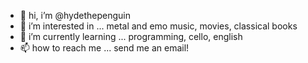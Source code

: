 - 👋 hi, i’m @hydethepenguin
- 👀 i’m interested in ... metal and emo music, movies, classical books
- 🌱 i’m currently learning ... programming, cello, english
- 📫 how to reach me ... send me an email!

<!---
hydethepenguin/hydethepenguin is a ✨ special ✨ repository because its `README.md` (this file) appears on your GitHub profile.
You can click the Preview link to take a look at your changes.
--->
